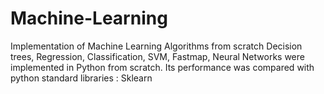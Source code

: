 # Machine-Learning
Implementation of Machine Learning Algorithms from scratch
Decision trees, Regression, Classification, SVM, Fastmap, Neural Networks were implemented in Python from scratch. Its performance was compared with python standard libraries : Sklearn
